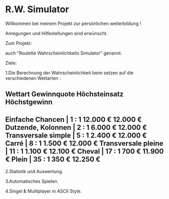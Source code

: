 #  R.W. Simulator

Willkommen bei meinem Projekt zur persönlichen weiterbildung !

Anregungen und Hilfestellungen sind erwünscht.

Zum Projekt:

auch "Roulette Wahrscheinlichkeits Simulator" genannt.

Ziele:

 1.Die Berechnung der Wahrscheinlichkeit beim setzen auf die verschiedenen Wettarten :
 
Wettart             	Gewinnquote 	 Höchsteinsatz 	  Höchstgewinn
-----------------------------------------------------------------
Einfache Chancen 	  |   1 : 1          12.000 € 	        12.000 €
Dutzende, Kolonnen 	|   2 : 1 	        6.000 € 	        12.000 €
Transversale simple |   5 : 1 	        2.400 €         	12.000 €
Carré 	            |   8 : 1         	1.500 €           12.000 €
Transversale pleine |	 11 : 1      	    1.100 €         	12.100 €
Cheval 	            |  17 : 1 	          700 €         	11.900 €
Plein 	            |  35 : 1          	  350 €         	12.250 €
-----------------------------------------------------------------

 2.Statistik und Auswertung.

 3.Automatisches Spielen.

 4.Singel & Multiplayer in ASCII Style. 
